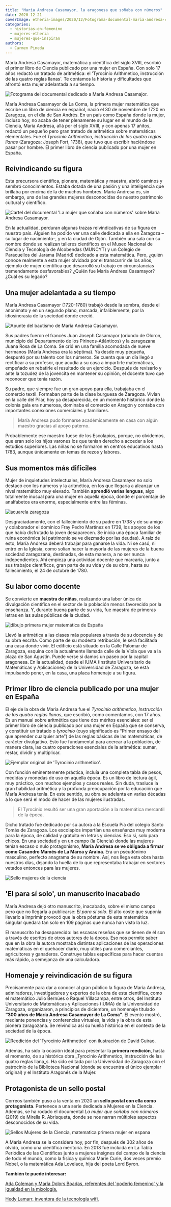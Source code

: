 ```yaml
---
title: "María Andresa Casamayor, la aragonesa que soñaba con números"
date: 2020-12-21
coverImage: etheria-images/2020/12/Fotograma-documental-maria-andresa-casamajor.jpg
categories: 
  - historias-en-femenino
  - mujeres-etheria
  - mujeres-que-inspiran
authors: 
  - Carmen Pineda
---
```


María Andresa Casamayor, matemática y científica del siglo XVIII, escribió el primer 
libro de Ciencia publicado por una mujer en España. Con solo 17 años redactó un tratado 
de aritmética: el 'Tyrocinio Arithmetico, instrucción de las quatro reglas llanas'. Te 
contamos la historia y dificultades que afrontó esta mujer adelantada a su tiempo. 

![Fotograma del documental dedicado a María Andresa Casamajor.](etheria-images/2020/12/Fotograma-documental-maria-andresa-casamajor.jpg "Fotograma del documental dedicado a María Andresa Casamajor. © Sintregua Comunicación")

María Andresa Casamayor de La Coma, la primera mujer matemática que escribe un libro de 
ciencia en español, nació el 30 de noviembre de 1720 en Zaragoza, en el día de San 
Andrés. En un país como España donde la mujer, incluso hoy, no acaba de tener plenamente 
su lugar en el mundo de la Ciencia, María Andresa, allá por el siglo XVIII, y con apenas 
17 añitos, redactó un pequeño pero gran tratado de aritmética sobre matemáticas 
elementales. Fue el _Tyrocinio Arithmetico, instrucción de las quatro reglas llanas_ 
(Zaragoza: Joseph Fort, 1738), que tuvo que escribir haciéndose pasar por hombre. El 
primer libro de ciencia publicado por una mujer en España. 

## Reivindicando su figura

Esta precursora científica, pionera, matemática y maestra, abrió caminos y sembró 
conocimientos. Estaba dotada de una pasión y una inteligencia que brillaba por encima de 
la de muchos hombres. María Andresa es, sin embargo, una de las grandes mujeres 
desconocidas de nuestro patrimonio cultural y científico. 

![Cartel del documental 'La mujer que soñaba con números' sobre María Andresa Casamayor.](etheria-images/2020/12/cartel-documental-maria-andresa-casamajor.jpg "Cartel del documental 'La mujer que soñaba con números' sobre María Andresa Casamayor. © Sintregua Comunicación")

En la actualidad, perduran algunas trazas reivindicativas de su figura en nuestro país. 
Alguien ha podido ver una calle dedicada a ella en Zaragoza –su lugar de nacimiento–, y 
en la ciudad de Gijón. También una sala con su nombre donde se realizan talleres 
científicos en el Museo Nacional de Ciencia y Tecnología de Alcobendas (MUNCYT) y un 
Colegio de Paracuellos del Jarama (Madrid) dedicado a esta matemática. Pero, ¿quién 
conoce realmente a esta mujer olvidada por el transcurrir de los años, ejemplo de mujer 
científica que desarrolló su trabajo en circunstancias tremendamente desfavorables? 
¿Quién fue María Andresa Casamayor? ¿Cuál es su legado? 

## Una mujer adelantada a su tiempo

María Andresa Casamayor (1720-1780) trabajó desde la sombra, desde el anonimato y en un 
segundo plano, marcada, infaliblemente, por la idiosincrasia de la sociedad donde 
creció. 

![Apunte del bautismo de María Andresa Casamayor.](etheria-images/2020/12/Apunte-del-bautismo-de-Maria-Andresa.jpg "Apunte del bautismo de María Andresa Casamayor. © Archivo de El Pilar")

Sus padres fueron el francés Juan Joseph Casamayor (oriundo de Oloron, municipio del 
Departamento de los Pirineos-Atlánticos) y la zaragozana Juana Rosa de La Coma. Se crió 
en una familia acomodada de nueve hermanos (María Andresa era la séptima). Ya desde muy 
pequeña, despuntó por su talento con los números. Se cuenta que un día llegó a 
rectificar a su profesor, que acudía a su casa a impartirle matemáticas, empeñado en 
rebatirle el resultado de un ejercicio. Después de revisarlo y ante la tozudez de la 
jovencita en mantener su opinión, el docente tuvo que reconocer que tenía razón. 

Su padre, que siempre fue un gran apoyo para ella, trabajaba en el comercio textil. 
Formaban parte de la clase burguesa de Zaragoza. Vivían en la calle del Pilar, hoy ya 
desaparecida, en un momento histórico donde la colonia gala era numerosa, dominaba el 
comercio en Aragón y contaba con importantes conexiones comerciales y familiares. 

> María Andresa pudo formarse académicamente en casa con algún maestro gracias al apoyo 
> paterno. 

Probablemente ese maestro fuese de los Escolapios, porque, no olvidemos, que eran solo 
los hijos varones los que tenían derecho a acceder a los estudios superiores. Las niñas 
no se formaron en centros educativos hasta 1783, aunque únicamente en temas de rezos y 
labores. 

## Sus momentos más difíciles

Mujer de inquietudes intelectuales, María Andresa Casamayor no solo destacó con los 
números y la aritmética, en los que llegaría a alcanzar un nivel matemático muy elevado. 
También **aprendió varias lenguas**, algo totalmente inusual para una mujer en aquella 
época, donde el porcentaje de analfabetos era enorme, especialmente entre las féminas. 

![acuarela zaragoza](etheria-images/2020/12/zaragoza-acuarela.jpg "En Zaragoza nació y vivió María Andresa Casamayor.")

Desgraciadamente, con el fallecimiento de su padre en 1738 y de su amigo y colaborador 
el dominico Fray Pedro Martínez en 1739, los apoyos de los que había disfrutado la joven 
desaparecen. Se inicia una época familiar de ruina económica (el patrimonio se ve 
diezmado por las deudas). A raíz de esto, María Andresa deberá trabajar para ganarse la 
vida. Ni se casó, ni entró en la Iglesia, como solían hacer la mayoría de las mujeres de 
la buena sociedad zaragozana, destinadas, de esta manera, a no ser nunca independientes. 
Ahí empieza una actividad docente que marcaría, junto a sus trabajos científicos, gran 
parte de su vida y de su obra, hasta su fallecimiento, el 24 de octubre de 1780. 

## Su labor como docente

Se convierte en **maestra de niñas**, realizando una labor única de divulgación 
científica en el sector de la población menos favorecido por la enseñanza. Y, durante 
buena parte de su vida, fue maestra de primeras letras en las aulas públicas de la 
ciudad. 

![dibujo primera mujer matemática de España](etheria-images/2020/12/dibujo-Primera-científica-española.jpg "Dibujo de María Andresa Casamayor. © Eulogia Merle")

Llevó la aritmética a las clases más populares a través de su docencia y de su obra 
escrita. Como parte de su modesta retribución, le será facilitada una casa donde vivir. 
El edificio está situado en la Calle Palomar de Zaragoza, esquina con la actualmente 
llamada calle de la Viola que va a la plaza de San Agustín. Puede verse si damos un 
paseo por la capital aragonesa. En la actualidad, desde el IUMA (Instituto Universitario 
de Matemáticas y Aplicaciones) de la Universidad de Zaragoza, se está impulsando poner, 
en la casa, una placa homenaje a su figura. 

## Primer libro de ciencia publicado por una mujer en España

El eje de la obra de María Andresa fue el _Tyrocinio arithmetico, Instrucción de las 
quatro reglas llanas_, que escribió, como comentamos, con 17 años. Es un manual sobre 
aritmética que tiene dos méritos esenciales: ser el primer libro de ciencia publicado 
por una mujer en España que se conserva, y constituir un tratado o _tyrocinio_ (cuyo 
significado es “Primer ensayo del que aprender cualquier arte”) de las reglas básicas de 
las matemáticas, de carácter divulgativo. Esto fue fundamental para acercar a la 
población, de manera clara, las cuatro operaciones esenciales de la aritmética: sumar, 
restar, dividir y multiplicar. 

![Ejemplar original de 'Tyrocinio arithmetico'.](etheria-images/2020/12/Tyrocinio-maria-andresa-casamajor.jpg "Ejemplar original de 'Tyrocinio arithmetico'. © Sintregua Comunicación")

Con función eminentemente práctica, incluía una completa tabla de pesos, medidas y 
monedas de uso en aquella época. Es un libro de lectura ágil, muy práctico, con muchos 
ejemplos y casos reales. Sin duda, trasluce la gran habilidad aritmética y la profunda 
preocupación por la educación que María Andresa tenía. En este sentido, su obra se 
adelanta en varias décadas a lo que será el modo de hacer de las mujeres ilustradas. 

> El Tyrocinio resultó ser una gran aportación a la matemática mercantil de la época. 

Dicho tratado fue dedicado por su autora a la Escuela Pía del colegio Santo Tomás de 
Zaragoza. Los escolapios impartían una enseñanza muy moderna para la época, de calidad y 
gratuita en letras y ciencias. Eso sí, solo para chicos. En una sociedad y en un campo 
(la Ciencia) donde las mujeres tenían escaso o nulo protagonismo, **María Andresa se ve 
obligada a firmar como Casandro Mamés de La Marca y Araioa**. Era un pseudónimo 
masculino, perfecto anagrama de su nombre. Así, nos llega esta obra hasta nuestros días, 
dejando la huella de lo que representaba trabajar en sectores vetados entonces para las 
mujeres. 

![Sello mujeres de la ciencia](etheria-images/2020/12/sello-maria-andresa-casamajor.jpg "Sello conmemorativo de María Andresa Casamayor.")

## 'El para sí solo', un manuscrito inacabado

María Andresa dejó otro manuscrito, inacabado, sobre el mismo campo pero que no llegaría 
a publicarse: _El para sí solo_. El alto coste que suponía llevarlo a imprimir provocó 
que la obra póstuma de esta matemática singular quedara tan solo en 109 páginas que 
nunca han visto la luz. 

El manuscrito ha desaparecido: las escasas reseñas que se tienen de él son a través de 
escritos de otros autores de la época. Eso nos permite saber que en la obra la autora 
mostraba distintas aplicaciones de las operaciones matemáticas en el quehacer diario, 
muy útiles para comerciantes, agricultores y ganaderos. Construye tablas específicas 
para hacer cuentas más rápido, a semejanza de una calculadora. 

## Homenaje y reivindicación de su figura

Precisamente para dar a conocer al gran público la figura de María Andresa, admiradores, 
investigadores y expertos de la obra de esta científica, como el matemático Julio 
Bernúes o Raquel Villacampa, entre otros, del Instituto Universitario de Matemáticas y 
Aplicaciones (IUMA) de la Universidad de Zaragoza, organizaron, a principios de 
diciembre, un homenaje titulado **“300 años de María Andresa Casamayor de La Coma”**. El 
evento mostró, mediante ponencias y conferencias virtuales, la vida y la obra de esta 
pionera zaragozana. Se reivindica así su huella histórica en el contexto de la sociedad 
de la época. 

![Reedición del 'Tyrocinio Arithmetico' con ilustración de David Guirao.](etheria-images/2020/12/reedición-Tyrocinio-Arithmetico-757x1024.jpg "Reedición del 'Tyrocinio Arithmetico' con ilustración de David Guirao.")

Además, ha sido la ocasión ideal para presentar la **primera reedición**, hasta el 
momento, de su histórica obra _Tyrocinio Arithmetico, instrucción de las quatro reglas 
llana_s. Ha sido editada por la Universidad de Zaragoza con el patrocinio de la 
Biblioteca Nacional (donde se encuentra el único ejemplar original) y el Instituto 
Aragonés de la Mujer. 

## Protagonista de un sello postal

Correos también puso a la venta en 2020 un **sello postal con ella como protagonista**. 
Pertenece a una serie dedicada a Mujeres en la Ciencia. Además, se ha rodado el 
documental _La mujer que soñaba con números_ (2019) de Mirella R. Abrisqueta, donde se 
nos narran múltiples aspectos desconocidos de su vida. 

![Sellos Mujeres de la Ciencia, matematica primera mujer en espana](etheria-images/2020/12/sello-Maria-Andresa-Casamayor.jpg "Sello dedicado a María Andresa Casamayor dentro de la serie Mujeres de la Ciencia.")

A María Andresa se la considera hoy, por fin, después de 302 años de olvido, como una 
científica meritoria. En 2018 fue incluida en La Tabla Periódica de las Científicas 
junto a mujeres insignes del campo de la ciencia de todo el mundo, como la física y 
química Marie Curie, dos veces premio Nobel, o la matemática Ada Lovelace, hija del 
poeta Lord Byron. 

**También te puede interesar:** 

[Ada Coleman y María Dolors Boadas, referentes del 'poderío femenino' y la igualdad en 
la 
mixología.](https://etheriamagazine.com/2020/05/12/mujeres-de-la-cocteleria-ada-coleman-y-maria-dolors-boadas/) 

[Hedy Lamarr, inventora de la tecnología 
wifi.](https://etheriamagazine.com/2020/03/30/hedy-lamarr-extasis-inventora-wifi-modelo-actriz-espia-mujeres-etheria/)
